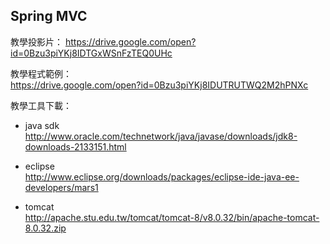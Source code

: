 
**Spring MVC**
--

教學投影片：
https://drive.google.com/open?id=0Bzu3piYKj8IDTGxWSnFzTEQ0UHc  

教學程式範例：  
https://drive.google.com/open?id=0Bzu3piYKj8IDUTRUTWQ2M2hPNXc  

教學工具下載：  

- java sdk  
http://www.oracle.com/technetwork/java/javase/downloads/jdk8-downloads-2133151.html  

- eclipse  
http://www.eclipse.org/downloads/packages/eclipse-ide-java-ee-developers/mars1  

- tomcat  
http://apache.stu.edu.tw/tomcat/tomcat-8/v8.0.32/bin/apache-tomcat-8.0.32.zip  